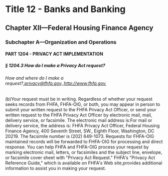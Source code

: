 
# Title 12 - Banks and Banking
## Chapter XII—Federal Housing Finance Agency
### Subchapter A—Organization and Operations
#### PART 1204 - PRIVACY ACT IMPLEMENTATION
##### § 1204.3 How do I make a Privacy Act request?
###### How and where do I make a request?,privacy@fhfa.gov.,http://www.fhfa.gov,

(b)Your request must be in writing. Regardless of whether your request seeks records from FHFA, FHFA-OIG, or both, you may appear in person to submit your written request to the FHFA Privacy Act Officer, or send your written request to the FHFA Privacy Act Officer by electronic mail, mail, delivery service, or facsimile. The electronic mail address is:For mail or delivery service, the address is: FHFA Privacy Act Officer, Federal Housing Finance Agency, 400 Seventh Street, SW., Eighth Floor, Washington, DC 20219. The facsimile number is (202) 649-1073. Requests for FHFA-OIG maintained records will be forwarded to FHFA-OIG for processing and direct response. You can help FHFA and FHFA-OIG process your request by marking electronic mail, letters, or facsimiles and the subject line, envelope, or facsimile cover sheet with "Privacy Act Request." FHFA's "Privacy Act Reference Guide," which is available on FHFA's Web site,provides additional information to assist you in making your request.
